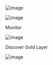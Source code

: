 
![image](https://github.com/user-attachments/assets/895228d1-db28-487a-bbca-f0077a6df7bf)

![image](https://github.com/user-attachments/assets/d8dc50ee-010a-48fd-b208-de7ccefc4a82)

Monitor

![image](https://github.com/user-attachments/assets/e2011154-0c01-43e8-9b09-4a139b272d10)


Discover Gold Layer

![image](https://github.com/user-attachments/assets/7fa3e076-4468-4e66-bf51-13dfd22a2302)
